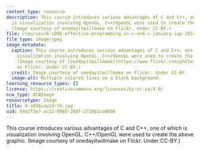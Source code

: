 ```yaml
---
content_type: resource
description: This course introduces various advantages of C and C++, one of which
  is visualization involving OpenGL. C++/OpenGL were used to create the above graphic.
  (Image courtesy of onedayitwillmake on Flickr. Under CC-BY.)
file: /courses/6-s096-effective-programming-in-c-and-c-january-iap-2014/94e2f5e7ac12098d20df273861ca0896_6-s096iap14-th.jpg
file_type: image/jpeg
image_metadata:
  caption: This course introduces various advantages of C and C++, one of which is
    visualization involving OpenGL. C++/OpenGL were used to create the above graphic.
    (Image courtesy of [onedayitwillmake](https://www.flickr.com/photos/58328128@N00/4728423649/)
    on Flickr. Under CC-BY.)
  credit: Image courtesy of onedayitwillmake on Flickr. Under CC-BY.
  image-alt: Multiple colored lines on a black background.
learning_resource_types: []
license: https://creativecommons.org/licenses/by-nc-sa/4.0/
ocw_type: OCWImage
resourcetype: Image
title: 6-s096iap14-th.jpg
uid: 94e2f5e7-ac12-098d-20df-273861ca0896
---
```

This course introduces various advantages of C and C++, one of which is visualization involving OpenGL. C++/OpenGL were used to create the above graphic. (Image courtesy of onedayitwillmake on Flickr. Under CC-BY.)